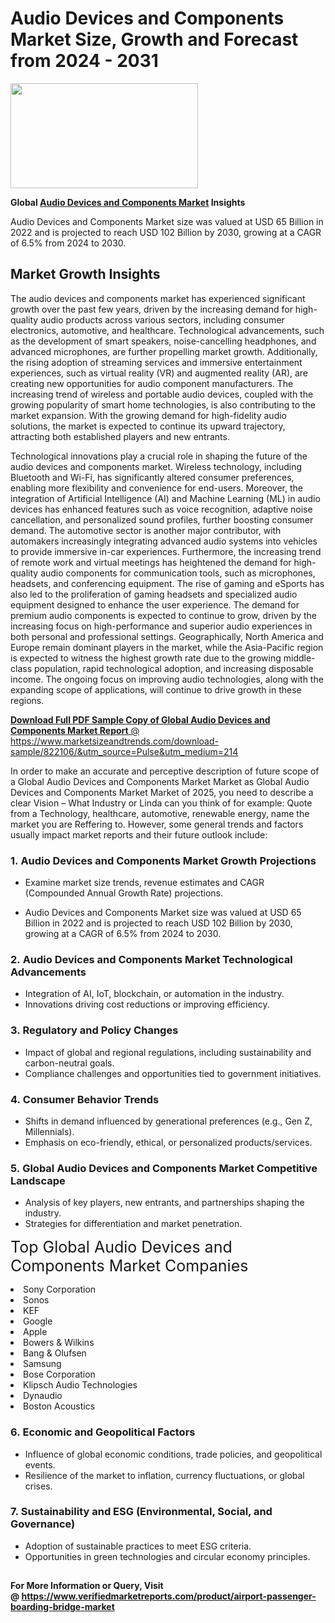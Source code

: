 <H1>Audio Devices and Components Market Size, Growth and Forecast from 2024 - 2031</H1><img class="aligncenter size-medium wp-image-584254" src="https://thirdeyenews.in/wp-content/uploads/2024/09/Global-Market-Research-300x168.jpeg" alt="" width="300" height="168" /><p><strong>Global&nbsp;<a href="https://www.marketsizeandtrends.com/download-sample/822106/&amp;utm_source=Pulse&amp;utm_medium=214">Audio Devices and Components Market</a> Insights</strong></p><p>Audio Devices and Components Market size was valued at USD 65 Billion in 2022 and is projected to reach USD 102 Billion by 2030, growing at a CAGR of 6.5% from 2024 to 2030.</p><p><h2>Market Growth Insights</h2> <p>The audio devices and components market has experienced significant growth over the past few years, driven by the increasing demand for high-quality audio products across various sectors, including consumer electronics, automotive, and healthcare. Technological advancements, such as the development of smart speakers, noise-cancelling headphones, and advanced microphones, are further propelling market growth. Additionally, the rising adoption of streaming services and immersive entertainment experiences, such as virtual reality (VR) and augmented reality (AR), are creating new opportunities for audio component manufacturers. The increasing trend of wireless and portable audio devices, coupled with the growing popularity of smart home technologies, is also contributing to the market expansion. With the growing demand for high-fidelity audio solutions, the market is expected to continue its upward trajectory, attracting both established players and new entrants.</p> <p><a href="#"></a></p> <p>Technological innovations play a crucial role in shaping the future of the audio devices and components market. Wireless technology, including Bluetooth and Wi-Fi, has significantly altered consumer preferences, enabling more flexibility and convenience for end-users. Moreover, the integration of Artificial Intelligence (AI) and Machine Learning (ML) in audio devices has enhanced features such as voice recognition, adaptive noise cancellation, and personalized sound profiles, further boosting consumer demand. The automotive sector is another major contributor, with automakers increasingly integrating advanced audio systems into vehicles to provide immersive in-car experiences. Furthermore, the increasing trend of remote work and virtual meetings has heightened the demand for high-quality audio components for communication tools, such as microphones, headsets, and conferencing equipment. The rise of gaming and eSports has also led to the proliferation of gaming headsets and specialized audio equipment designed to enhance the user experience. The demand for premium audio components is expected to continue to grow, driven by the increasing focus on high-performance and superior audio experiences in both personal and professional settings. Geographically, North America and Europe remain dominant players in the market, while the Asia-Pacific region is expected to witness the highest growth rate due to the growing middle-class population, rapid technological adoption, and increasing disposable income. The ongoing focus on improving audio technologies, along with the expanding scope of applications, will continue to drive growth in these regions.</p> <p><a href="#"></p><p><span class=""><strong>Download Full PDF Sample Copy of Global Audio Devices and Components Market Report</strong> @ <a href="https://www.marketsizeandtrends.com/download-sample/822106/&amp;utm_source=Pulse&amp;utm_medium=214" target="_blank">https://www.marketsizeandtrends.com/download-sample/822106/&amp;utm_source=Pulse&amp;utm_medium=214</a></span></p><p>In order to make an accurate and perceptive description of future scope of a Global&nbsp;Audio Devices and Components Market Market as Global&nbsp;Audio Devices and Components Market Market of 2025, you need to describe a clear Vision &ndash; What Industry or Linda can you think of for example: Quote from a Technology, healthcare, automotive, renewable energy, name the market you are Reffering to. However, some general trends and factors usually impact market reports and their future outlook include:</p><h3>1.&nbsp;<strong>Audio Devices and Components Market Growth Projections</strong></h3><ul><li>Examine market size trends, revenue estimates and CAGR (Compounded Annual Growth Rate) projections.</li><li><p>Audio Devices and Components Market size was valued at USD 65 Billion in 2022 and is projected to reach USD 102 Billion by 2030, growing at a CAGR of 6.5% from 2024 to 2030.</p></li></ul><h3>2.&nbsp;<strong>Audio Devices and Components Market Technological Advancements</strong></h3><ul><li>Integration of AI, IoT, blockchain, or automation in the industry.</li><li>Innovations driving cost reductions or improving efficiency.</li></ul><h3>3.&nbsp;<strong>Regulatory and Policy Changes</strong></h3><ul><li>Impact of global and regional regulations, including sustainability and carbon-neutral goals.</li><li>Compliance challenges and opportunities tied to government initiatives.</li></ul><h3>4.&nbsp;<strong>Consumer Behavior Trends</strong></h3><ul><li>Shifts in demand influenced by generational preferences (e.g., Gen Z, Millennials).</li><li>Emphasis on eco-friendly, ethical, or personalized products/services.</li></ul><h3>5.&nbsp;<strong>Global Audio Devices and Components Market Competitive Landscape</strong></h3><ul><li>Analysis of key players, new entrants, and partnerships shaping the industry.</li><li>Strategies for differentiation and market penetration.</li></ul><p data-pm-slice="1 1 []"><span style="color: inherit; font-family: inherit; font-size: 25px;">Top Global Audio Devices and Components Market Companies</span></p><div class="" data-test-id=""><p><li>Sony Corporation</li><li> Sonos</li><li> KEF</li><li> Google</li><li> Apple</li><li> Bowers & Wilkins</li><li> Bang & Olufsen</li><li> Samsung</li><li> Bose Corporation</li><li> Klipsch Audio Technologies</li><li> Dynaudio</li><li> Boston Acoustics</li></p></div><h3>6.&nbsp;<strong>Economic and Geopolitical Factors</strong></h3><ul><li>Influence of global economic conditions, trade policies, and geopolitical events.</li><li>Resilience of the market to inflation, currency fluctuations, or global crises.</li></ul><h3>7.&nbsp;<strong>Sustainability and ESG (Environmental, Social, and Governance)</strong></h3><ul><li>Adoption of sustainable practices to meet ESG criteria.</li><li>Opportunities in green technologies and circular economy principles.</li></ul><h2><strong style="font-size: 14px;">For More Information or Query, Visit @&nbsp;</strong><a style="background-color: #ffffff; font-size: 14px;" href="https://www.marketsizeandtrends.com/report/audio-devices-and-components-market/" target="_blank">https://www.verifiedmarketreports.com/product/airport-passenger-boarding-bridge-market</a></h2>
